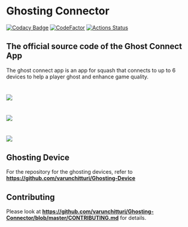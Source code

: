 # Ghosting Connector

[![Codacy Badge](https://app.codacy.com/project/badge/Grade/f432739c87a440028ba7306384e9e197)](https://www.codacy.com/manual/varunchitturi/Ghosting-Connector?utm_source=github.com&amp;utm_medium=referral&amp;utm_content=varunchitturi/Ghosting-Connector&amp;utm_campaign=Badge_Grade) [![CodeFactor](https://www.codefactor.io/repository/github/varunchitturi/ghosting-connector/badge)](https://www.codefactor.io/repository/github/varunchitturi/ghosting-connector) [![Actions Status](https://github.com/varunchitturi/Ghosting-Connector/workflows/Build/badge.svg)](https://github.com/varunchitturi/Ghosting-Connector/actions)

## The official source code of the Ghost Connect App

The ghost connect app is an app for squash that connects to up to 6 devices to help a player ghost and enhance game quality.

# ![](https://media.giphy.com/media/gfHBfs7amypiMtqvBx/giphy.gif)

# ![](https://media.giphy.com/media/XzkF7f3tBJOWBpN2Bx/giphy.gif)

# ![](https://media.giphy.com/media/J3RN8m0Un11qExID8C/giphy.gif)

## Ghosting Device

For the repository for the ghosting devices, refer to **https://github.com/varunchitturi/Ghosting-Device**

## Contributing

Please look at **https://github.com/varunchitturi/Ghosting-Connector/blob/master/CONTRIBUTING.md** for details.
